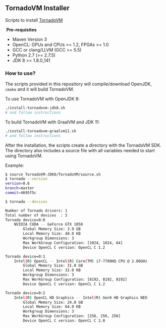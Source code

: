 ## TornadoVM Installer

Scripts to install [TornadoVM](https://github.com/beehive-lab/TornadoVM/)

​
**Pre-requisites**

* Maven Version 3
* OpenCL: GPUs and CPUs >= 1.2, FPGAs >= 1.0
* GCC or clang/LLVM (GCC >= 5.5)
* Python 2.7 (>= 2.7.5)
* JDK 8 >= 1.8.0_141


### How to use? 

The scripts provided in this repository will compile/download OpenJDK, `cmake` and it will build TornadoVM. 


To use TornadoVM with OpenJDK 8:


```bash
./install-tornadovm-jdk8.sh
# and follow instructions
```


To build TornadoVM with GraalVM and JDK 11:


```bash
./install-tornadovm-graalvm11.sh
# and follow instructions
```

After the installation, the scripts create a directory with the TornadoVM SDK. The directory also includes a source file with all variables needed to start using TornadoVM. 


Example:
```bash
$ source TornadoVM-JDK8/TornadoVM/source.sh
$ tornado --version
version=0.6
branch=master
commit=4695f5c

$ tornado --devices

Number of Tornado drivers: 1
Total number of devices  : 3
Tornado device=0:0
	NVIDIA CUDA -- GeForce GTX 1050
		Global Memory Size: 3.9 GB
		Local Memory Size: 48.0 KB
		Workgroup Dimensions: 3
		Max WorkGroup Configuration: [1024, 1024, 64]
		Device OpenCL C version: OpenCL C 1.2

Tornado device=0:1
	Intel(R) OpenCL -- Intel(R) Core(TM) i7-7700HQ CPU @ 2.80GHz
		Global Memory Size: 31.0 GB
		Local Memory Size: 32.0 KB
		Workgroup Dimensions: 3
		Max WorkGroup Configuration: [8192, 8192, 8192]
		Device OpenCL C version: OpenCL C 1.2

Tornado device=0:2
	Intel(R) OpenCL HD Graphics -- Intel(R) Gen9 HD Graphics NEO
		Global Memory Size: 24.8 GB
		Local Memory Size: 64.0 KB
		Workgroup Dimensions: 3
		Max WorkGroup Configuration: [256, 256, 256]
		Device OpenCL C version: OpenCL C 2.0
```